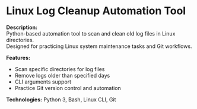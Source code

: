 # Linux Log Cleanup Automation Tool

**Description:**  
Python-based automation tool to scan and clean old log files in Linux directories.  
Designed for practicing Linux system maintenance tasks and Git workflows.

**Features:**  
- Scan specific directories for log files
- Remove logs older than specified days
- CLI arguments support
- Practice Git version control and automation

**Technologies:** Python 3, Bash, Linux CLI, Git
